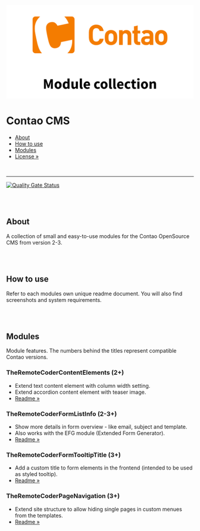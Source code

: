 ![Preview](preview.png)

# Contao CMS

- [About](#about)
- [How to use](#how-to-use)
- [Modules](#modules)
- [License »](/LICENSE.md)

<br>

---

[![Quality Gate Status](https://sonarcloud.io/api/project_badges/measure?project=TheRemoteCoder_Contao-CMS--Module-Collection&metric=alert_status)](https://sonarcloud.io/dashboard?id=TheRemoteCoder_Contao-CMS--Module-Collection)

<br><br>


## About

A collection of small and easy-to-use modules for the Contao OpenSource CMS from version 2-3.


<br><br>

## How to use

Refer to each modules own unique readme document. You will also find screenshots and system requirements.


<br><br>

## Modules

Module features. The numbers behind the titles represent compatible Contao versions.

### TheRemoteCoderContentElements (2+)

- Extend text content element with column width setting.
- Extend accordion content element with teaser image.
- [Readme »](/TheRemoteCoderContentElements/docs/README.md)

### TheRemoteCoderFormListInfo (2-3+)

- Show more details in form overview - like email, subject and template.
- Also works with the EFG module (Extended Form Generator).
- [Readme »](/TheRemoteCoderFormListInfo/docs/README.md)

### TheRemoteCoderFormTooltipTitle (3+)

- Add a custom title to form elements in the frontend (intended to be used as styled tooltip).
- [Readme »](/TheRemoteCoderFormTooltipTitle/docs/README.md)

### TheRemoteCoderPageNavigation (3+)

- Extend site structure to allow hiding single pages in custom menues from the templates.
- [Readme »](/TheRemoteCoderPageNavigation/docs/README.md)

